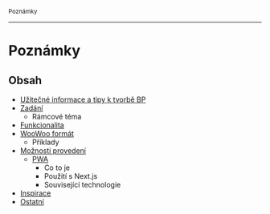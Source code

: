 <sub>Poznámky<sub>

---

# Poznámky

## Obsah

- [Užitečné informace a tipy k tvorbě BP](protips/README.md)
- [Zadání](zadani/README.md)
    - Rámcové téma
- [Funkcionalita](funkcionalita/README.md)
- [WooWoo formát](woo/README.md)
    - Příklady
- [Možnosti provedení](moznosti-provedeni/README.md)
    - [PWA](moznosti-provedeni/pwa.md)
        - Co to je
        - Použití s Next.js
        - Související technologie
- [Inspirace](inspirace/README.md)
- [Ostatní](ostatni/README.md)
